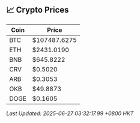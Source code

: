 ## 📈 Crypto Prices

| Coin | Price |
| ---- | ----- |
| BTC | $107487.6275 |
| ETH | $2431.0190 |
| BNB | $645.8222 |
| CRV | $0.5020 |
| ARB | $0.3053 |
| OKB | $49.8873 |
| DOGE | $0.1605 |

_Last Updated: 2025-06-27 03:32:17.99 +0800 HKT_